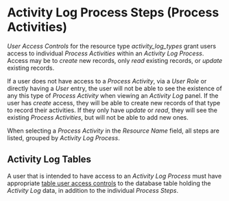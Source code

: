 # Activity Log Process Steps (Process Activities)

*User Access Controls* for the resource type *activity_log_types* grant users access to individual *Process Activities* within an *Activity Log Process*. Access may be to *create* new records, only *read* existing records, or *update* existing records.

If a user does not have access to a *Process Activity*, via a *User Role* or directly having a *User* entry, the user will not be able to see the existence of any this type of *Process Activity* when viewing an *Activity Log* panel. If the user has *create* access, they will be able to create new records of that type to record their activities. If they only have *update* or *read*, they will see the existing *Process Activities*, but will not be able to add new ones.

When selecting a *Process Activity* in the *Resource Name* field, all steps are listed, grouped by *Activity Log Process*.

## Activity Log Tables

A user that is intended to have access to an *Activity Log Process* must have appropriate [table user access controls](tables) to the database table holding the *Activity Log* data, in addition to the individual *Process Steps*.
